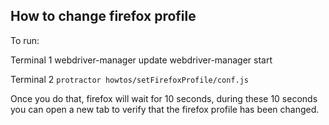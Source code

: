 How to change firefox profile
------------------------------------------------

To run:

Terminal 1 
webdriver-manager update
webdriver-manager start

Terminal 2 
`protractor howtos/setFirefoxProfile/conf.js`

Once you do that, firefox will wait for 10 seconds, during these 10 seconds
  you can open a new tab to verify that the firefox profile has been changed.
